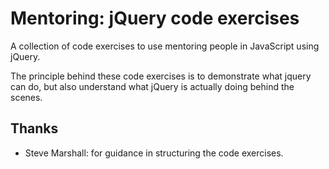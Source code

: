 Mentoring: jQuery code exercises
================================

A collection of code exercises to use mentoring people in JavaScript using jQuery.

The principle behind these code exercises is to demonstrate what jquery can do, but also understand what jQuery is actually doing behind the scenes.


Thanks
------

* Steve Marshall: for guidance in structuring the code exercises.

